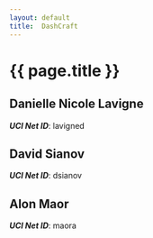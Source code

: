 ```yaml
---
layout: default
title:  DashCraft
---
```


# {{ page.title }}


## 	Danielle Nicole Lavigne
***UCI Net ID***: lavigned

## David Sianov
***UCI Net ID***: dsianov

## Alon Maor
***UCI Net ID***: maora
